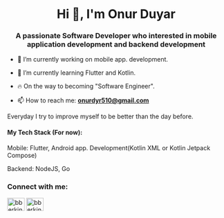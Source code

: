 <h1 align="center">Hi 👋, I'm Onur Duyar</h1>
<h3 align="center">A passionate Software Developer who interested in mobile application development and backend development </h3>


- 🔭 I’m currently working on mobile app. development.

- 🌱 I’m currently learning Flutter and Kotlin.

- 🔥 On the way to becoming "Software Engineer".

- 📫 How to reach me: **onurdyr510@gmail.com**

<p>
Everyday I try to improve myself to be better than the day before.
<p>
<h4>My Tech Stack (For now): </h4>
Mobile: Flutter, Android app. Development(Kotlin XML or Kotlin Jetpack Compose)
<p>
Backend: NodeJS, Go
<p>

<h3 align="left">Connect with me:</h3>
<p align="left">
<a href="https://www.linkedin.com/in/onurduyarr/" target="_blank"><img align="center" src="https://raw.githubusercontent.com/rahuldkjain/github-profile-readme-generator/master/src/images/icons/Social/linked-in-alt.svg" alt="bberkint" height="30" width="40" /></a>
<a href="https://twitter.com/onurduyarrr" target="_blank"><img align="center" src="https://raw.githubusercontent.com/rahuldkjain/github-profile-readme-generator/master/src/images/icons/Social/twitter.svg" alt="bberkint" height="30" width="40" /></a>

